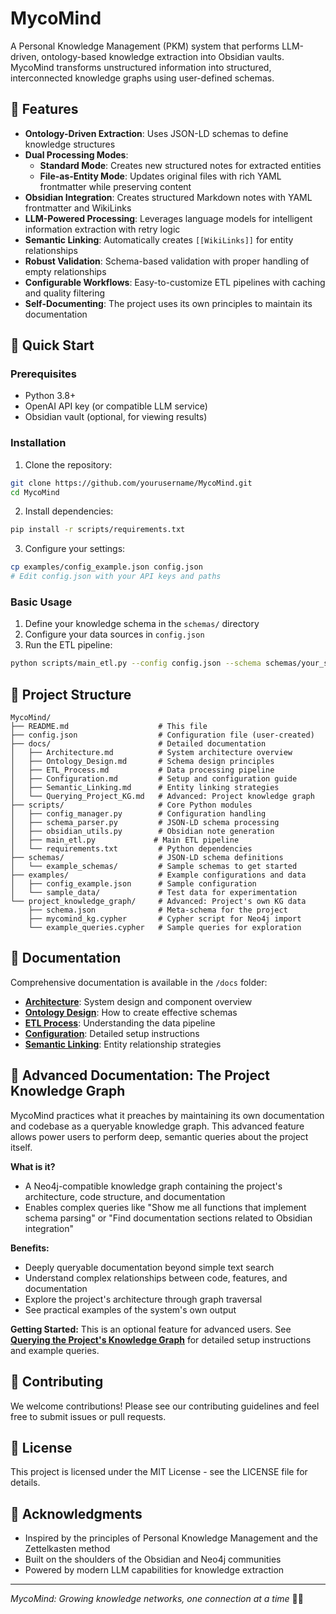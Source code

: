 # MycoMind

A Personal Knowledge Management (PKM) system that performs LLM-driven, ontology-based knowledge extraction into Obsidian vaults. MycoMind transforms unstructured information into structured, interconnected knowledge graphs using user-defined schemas.

## 🌟 Features

- **Ontology-Driven Extraction**: Uses JSON-LD schemas to define knowledge structures
- **Dual Processing Modes**: 
  - **Standard Mode**: Creates new structured notes for extracted entities
  - **File-as-Entity Mode**: Updates original files with rich YAML frontmatter while preserving content
- **Obsidian Integration**: Creates structured Markdown notes with YAML frontmatter and WikiLinks
- **LLM-Powered Processing**: Leverages language models for intelligent information extraction with retry logic
- **Semantic Linking**: Automatically creates `[[WikiLinks]]` for entity relationships
- **Robust Validation**: Schema-based validation with proper handling of empty relationships
- **Configurable Workflows**: Easy-to-customize ETL pipelines with caching and quality filtering
- **Self-Documenting**: The project uses its own principles to maintain its documentation

## 🚀 Quick Start

### Prerequisites

- Python 3.8+
- OpenAI API key (or compatible LLM service)
- Obsidian vault (optional, for viewing results)

### Installation

1. Clone the repository:
```bash
git clone https://github.com/yourusername/MycoMind.git
cd MycoMind
```

2. Install dependencies:
```bash
pip install -r scripts/requirements.txt
```

3. Configure your settings:
```bash
cp examples/config_example.json config.json
# Edit config.json with your API keys and paths
```

### Basic Usage

1. Define your knowledge schema in the `schemas/` directory
2. Configure your data sources in `config.json`
3. Run the ETL pipeline:

```bash
python scripts/main_etl.py --config config.json --schema schemas/your_schema.json
```

## 📁 Project Structure

```
MycoMind/
├── README.md                    # This file
├── config.json                  # Configuration file (user-created)
├── docs/                        # Detailed documentation
│   ├── Architecture.md          # System architecture overview
│   ├── Ontology_Design.md       # Schema design principles
│   ├── ETL_Process.md           # Data processing pipeline
│   ├── Configuration.md         # Setup and configuration guide
│   ├── Semantic_Linking.md      # Entity linking strategies
│   └── Querying_Project_KG.md   # Advanced: Project knowledge graph
├── scripts/                     # Core Python modules
│   ├── config_manager.py        # Configuration handling
│   ├── schema_parser.py         # JSON-LD schema processing
│   ├── obsidian_utils.py        # Obsidian note generation
│   ├── main_etl.py             # Main ETL pipeline
│   └── requirements.txt         # Python dependencies
├── schemas/                     # JSON-LD schema definitions
│   └── example_schemas/         # Sample schemas to get started
├── examples/                    # Example configurations and data
│   ├── config_example.json      # Sample configuration
│   └── sample_data/             # Test data for experimentation
└── project_knowledge_graph/     # Advanced: Project's own KG data
    ├── schema.json              # Meta-schema for the project
    ├── mycomind_kg.cypher       # Cypher script for Neo4j import
    └── example_queries.cypher   # Sample queries for exploration
```

## 📖 Documentation

Comprehensive documentation is available in the `/docs` folder:

- **[Architecture](docs/Architecture.md)**: System design and component overview
- **[Ontology Design](docs/Ontology_Design.md)**: How to create effective schemas
- **[ETL Process](docs/ETL_Process.md)**: Understanding the data pipeline
- **[Configuration](docs/Configuration.md)**: Detailed setup instructions
- **[Semantic Linking](docs/Semantic_Linking.md)**: Entity relationship strategies

## 🔬 Advanced Documentation: The Project Knowledge Graph

MycoMind practices what it preaches by maintaining its own documentation and codebase as a queryable knowledge graph. This advanced feature allows power users to perform deep, semantic queries about the project itself.

**What is it?**
- A Neo4j-compatible knowledge graph containing the project's architecture, code structure, and documentation
- Enables complex queries like "Show me all functions that implement schema parsing" or "Find documentation sections related to Obsidian integration"

**Benefits:**
- Deeply queryable documentation beyond simple text search
- Understand complex relationships between code, features, and documentation
- Explore the project's architecture through graph traversal
- See practical examples of the system's own output

**Getting Started:**
This is an optional feature for advanced users. See **[Querying the Project's Knowledge Graph](docs/Querying_Project_KG.md)** for detailed setup instructions and example queries.

## 🤝 Contributing

We welcome contributions! Please see our contributing guidelines and feel free to submit issues or pull requests.

## 📄 License

This project is licensed under the MIT License - see the LICENSE file for details.

## 🙏 Acknowledgments

- Inspired by the principles of Personal Knowledge Management and the Zettelkasten method
- Built on the shoulders of the Obsidian and Neo4j communities
- Powered by modern LLM capabilities for knowledge extraction

---

*MycoMind: Growing knowledge networks, one connection at a time* 🍄🧠
